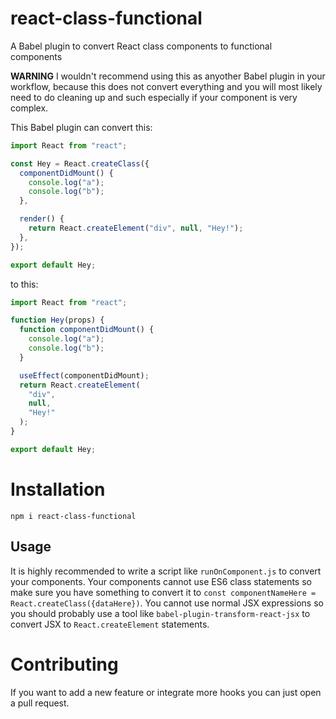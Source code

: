 # react-class-functional
A Babel plugin to convert React class components to functional components

**WARNING** I wouldn't recommend using this as anyother Babel plugin in your workflow, because this does not convert everything and you will most likely need to do cleaning up and such especially if your component is very complex.

This Babel plugin can convert this:
```javascript
import React from "react";

const Hey = React.createClass({
  componentDidMount() {
    console.log("a");
    console.log("b");
  },

  render() {
    return React.createElement("div", null, "Hey!");
  },
});

export default Hey;
```
to this:
```javascript
import React from "react";

function Hey(props) {
  function componentDidMount() {
    console.log("a");
    console.log("b");
  }

  useEffect(componentDidMount);
  return React.createElement(
    "div",
    null,
    "Hey!"
  );
}

export default Hey;
```

# Installation
`npm i react-class-functional`

## Usage

It is highly recommended to write a script like `runOnComponent.js` to convert your components. Your components cannot use ES6 class statements so make sure you have something to convert it to `const componentNameHere = React.createClass({dataHere})`. You cannot use normal JSX expressions so you should probably use a tool like `babel-plugin-transform-react-jsx` to convert JSX to `React.createElement` statements.

# Contributing
If you want to add a new feature or integrate more hooks you can just open a pull request.